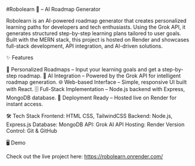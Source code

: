 #Robolearn 🚀 – AI Roadmap Generator

Robolearn is an AI-powered roadmap generator that creates personalized learning paths for developers and tech enthusiasts. Using the Grok API, it generates structured step-by-step learning plans tailored to user goals.
Built with the MERN stack, this project is hosted on Render and showcases full-stack development, API integration, and AI-driven solutions.

✨ Features

🎯 Personalized Roadmaps – Input your learning goals and get a step-by-step roadmap.
🤖 AI Integration – Powered by the Grok API for intelligent roadmap generation.
🌐 Web-based Interface – Simple, responsive UI built with React.
🗄️ Full-Stack Implementation – Node.js backend with Express, MongoDB database.
🚀 Deployment Ready – Hosted live on Render for instant access.

🛠️ Tech Stack
Frontend:   HTML CSS, TailwindCSS
Backend: Node.js, Express.js
Database: MongoDB
API: Grok AI API
Hosting: Render
Version Control: Git & GitHub

🖥️ Demo

Check out the live project here: https://robolearn.onrender.com/
